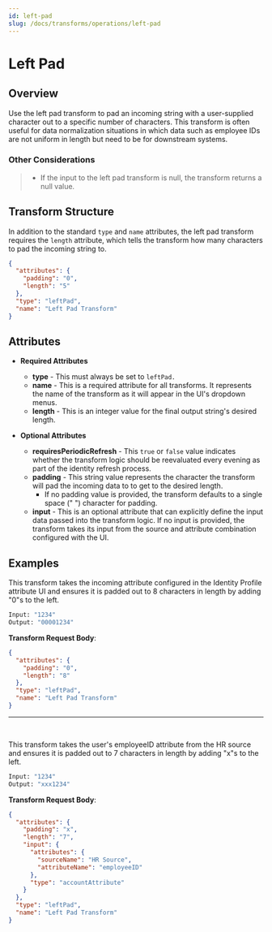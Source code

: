 ```yaml
---
id: left-pad
slug: /docs/transforms/operations/left-pad
---
```

# Left Pad

## Overview

Use the left pad transform to pad an incoming string with a user-supplied character out to a specific number of characters. This transform is often useful for data normalization situations in which data such as employee IDs are not uniform in length but need to be for downstream systems. 

### Other Considerations

> - If the input to the left pad transform is null, the transform returns a null value.

## Transform Structure

In addition to the standard `type` and `name` attributes, the left pad transform requires the `length` attribute, which tells the transform how many characters to pad the incoming string to.

```json
{
  "attributes": {
    "padding": "0",
    "length": "5"
  },
  "type": "leftPad",
  "name": "Left Pad Transform"
}
```

## Attributes

- **Required Attributes**
  - **type** - This must always be set to `leftPad.`
  - **name** - This is a required attribute for all transforms. It represents the name of the transform as it will appear in the UI's dropdown menus.
  - **length** - This is an integer value for the final output string's desired length.

- **Optional Attributes**
  - **requiresPeriodicRefresh** - This `true` or `false` value indicates whether the transform logic should be reevaluated every evening as part of the identity refresh process.
  - **padding** - This string value represents the character the transform will pad the incoming data to to get to the desired length.
    - If no padding value is provided, the transform defaults to a single space (" ") character for padding.
  - **input** - This is an optional attribute that can explicitly define the input data passed into the transform logic. If no input is provided, the transform takes its input from the source and attribute combination configured with the UI.

## Examples

This transform takes the incoming attribute configured in the Identity Profile attribute UI and ensures it is padded out to 8 characters in length by adding "0"s to the left.

```bash
Input: "1234"
Output: "00001234"
```

**Transform Request Body**:

```json
{
  "attributes": {
    "padding": "0",
    "length": "8"
  },
  "type": "leftPad",
  "name": "Left Pad Transform"
}
```

---

<p>&nbsp;</p>

This transform takes the user's employeeID attribute from the HR source and ensures it is padded out to 7 characters in length by adding "x"s to the left.

```bash
Input: "1234"
Output: "xxx1234"
```

**Transform Request Body**:

```json
{
  "attributes": {
    "padding": "x",
    "length": "7",
    "input": {
      "attributes": {
        "sourceName": "HR Source",
        "attributeName": "employeeID"
      },
      "type": "accountAttribute"
    }
  },
  "type": "leftPad",
  "name": "Left Pad Transform"
}
```
